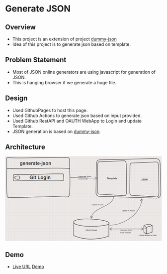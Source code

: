 # Generate JSON

## Overview
- This project is an extension of project [dummy-json](https://github.com/webroo/dummy-json#api)
- Idea of this project is to generate json based on template.

## Problem Statement
- Most of JSON online generators are using javascript for generation of JSON. 
- This is hanging browser if we generate a huge file.

## Design
- Used GithubPages to host this page.
- Used Github Actions to generate json based on input provided.
- Used Github RestAPI and OAUTH WebApp to Login and update Template.
- JSON generation is based on [dummy-json](https://github.com/webroo/dummy-json#api).

## Architecture
![](./images/01-Architecture.png)

## Demo
- [Live URL](https://rahulkirangaddam.is-a.dev/generate-json/)
[Demo](./images/02-Demo.gif)
